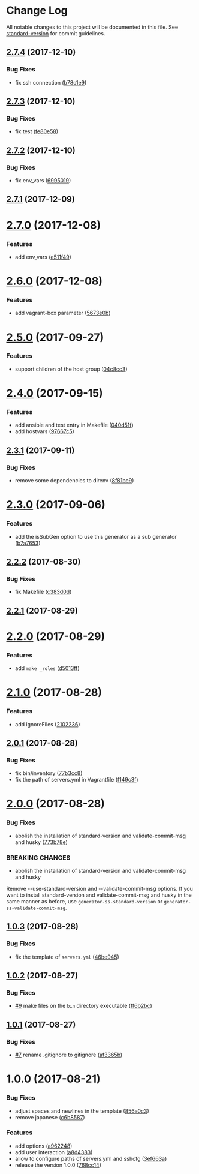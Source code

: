 # Change Log

All notable changes to this project will be documented in this file. See [standard-version](https://github.com/conventional-changelog/standard-version) for commit guidelines.

<a name="2.7.4"></a>
## [2.7.4](https://github.com/suzuki-shunsuke/generator-ss-ansible-playbook/compare/v2.7.3...v2.7.4) (2017-12-10)


### Bug Fixes

* fix ssh connection ([b78c1e9](https://github.com/suzuki-shunsuke/generator-ss-ansible-playbook/commit/b78c1e9))



<a name="2.7.3"></a>
## [2.7.3](https://github.com/suzuki-shunsuke/generator-ss-ansible-playbook/compare/v2.7.2...v2.7.3) (2017-12-10)


### Bug Fixes

* fix test ([fe80e58](https://github.com/suzuki-shunsuke/generator-ss-ansible-playbook/commit/fe80e58))



<a name="2.7.2"></a>
## [2.7.2](https://github.com/suzuki-shunsuke/generator-ss-ansible-playbook/compare/v2.7.1...v2.7.2) (2017-12-10)


### Bug Fixes

* fix env_vars ([6995019](https://github.com/suzuki-shunsuke/generator-ss-ansible-playbook/commit/6995019))



<a name="2.7.1"></a>
## [2.7.1](https://github.com/suzuki-shunsuke/generator-ss-ansible-playbook/compare/v2.7.0...v2.7.1) (2017-12-09)



<a name="2.7.0"></a>
# [2.7.0](https://github.com/suzuki-shunsuke/generator-ss-ansible-playbook/compare/v2.6.0...v2.7.0) (2017-12-08)


### Features

* add env_vars ([e511f49](https://github.com/suzuki-shunsuke/generator-ss-ansible-playbook/commit/e511f49))



<a name="2.6.0"></a>
# [2.6.0](https://github.com/suzuki-shunsuke/generator-ss-ansible-playbook/compare/v2.5.0...v2.6.0) (2017-12-08)


### Features

* add vagrant-box parameter ([5673e0b](https://github.com/suzuki-shunsuke/generator-ss-ansible-playbook/commit/5673e0b))



<a name="2.5.0"></a>
# [2.5.0](https://github.com/suzuki-shunsuke/generator-ss-ansible-playbook/compare/v2.4.0...v2.5.0) (2017-09-27)


### Features

* support children of the host group ([04c8cc3](https://github.com/suzuki-shunsuke/generator-ss-ansible-playbook/commit/04c8cc3))



<a name="2.4.0"></a>
# [2.4.0](https://github.com/suzuki-shunsuke/generator-ss-ansible-playbook/compare/v2.3.1...v2.4.0) (2017-09-15)


### Features

* add ansible and test entry in Makefile ([040d51f](https://github.com/suzuki-shunsuke/generator-ss-ansible-playbook/commit/040d51f))
* add hostvars ([97667c5](https://github.com/suzuki-shunsuke/generator-ss-ansible-playbook/commit/97667c5))



<a name="2.3.1"></a>
## [2.3.1](https://github.com/suzuki-shunsuke/generator-ss-ansible-playbook/compare/v2.3.0...v2.3.1) (2017-09-11)


### Bug Fixes

* remove some dependencies to direnv ([8f81be9](https://github.com/suzuki-shunsuke/generator-ss-ansible-playbook/commit/8f81be9))



<a name="2.3.0"></a>
# [2.3.0](https://github.com/suzuki-shunsuke/generator-ss-ansible-playbook/compare/v2.2.2...v2.3.0) (2017-09-06)


### Features

* add the isSubGen option to use this generator as a sub generator ([b7a7653](https://github.com/suzuki-shunsuke/generator-ss-ansible-playbook/commit/b7a7653))



<a name="2.2.2"></a>
## [2.2.2](https://github.com/suzuki-shunsuke/generator-ss-ansible-playbook/compare/v2.2.1...v2.2.2) (2017-08-30)


### Bug Fixes

* fix Makefile ([c383d0d](https://github.com/suzuki-shunsuke/generator-ss-ansible-playbook/commit/c383d0d))



<a name="2.2.1"></a>
## [2.2.1](https://github.com/suzuki-shunsuke/generator-ss-ansible-playbook/compare/v2.2.0...v2.2.1) (2017-08-29)



<a name="2.2.0"></a>
# [2.2.0](https://github.com/suzuki-shunsuke/generator-ss-ansible-playbook/compare/v2.1.0...v2.2.0) (2017-08-29)


### Features

* add `make _roles` ([d5013ff](https://github.com/suzuki-shunsuke/generator-ss-ansible-playbook/commit/d5013ff))



<a name="2.1.0"></a>
# [2.1.0](https://github.com/suzuki-shunsuke/generator-ss-ansible-playbook/compare/v2.0.1...v2.1.0) (2017-08-28)


### Features

* add ignoreFiles ([2102236](https://github.com/suzuki-shunsuke/generator-ss-ansible-playbook/commit/2102236))



<a name="2.0.1"></a>
## [2.0.1](https://github.com/suzuki-shunsuke/generator-ss-ansible-playbook/compare/v2.0.0...v2.0.1) (2017-08-28)


### Bug Fixes

* fix bin/inventory ([77b3cc8](https://github.com/suzuki-shunsuke/generator-ss-ansible-playbook/commit/77b3cc8))
* fix the path of servers.yml in Vagrantfile ([f149c3f](https://github.com/suzuki-shunsuke/generator-ss-ansible-playbook/commit/f149c3f))



<a name="2.0.0"></a>
# [2.0.0](https://github.com/suzuki-shunsuke/generator-ss-ansible-playbook/compare/v1.0.3...v2.0.0) (2017-08-28)


### Bug Fixes

* abolish the installation of standard-version and validate-commit-msg and husky ([773b78e](https://github.com/suzuki-shunsuke/generator-ss-ansible-playbook/commit/773b78e))


### BREAKING CHANGES

* abolish the installation of standard-version and validate-commit-msg and husky

Remove --use-standard-version and --validate-commit-msg options.
If you want to install standard-version and validate-commit-msg and
husky in the same manner as before,
use `generator-ss-standard-version` or `generator-ss-validate-commit-msg`.



<a name="1.0.3"></a>
## [1.0.3](https://github.com/suzuki-shunsuke/generator-ss-ansible-playbook/compare/v1.0.2...v1.0.3) (2017-08-28)


### Bug Fixes

* fix the template of `servers.yml` ([46be945](https://github.com/suzuki-shunsuke/generator-ss-ansible-playbook/commit/46be945))



<a name="1.0.2"></a>
## [1.0.2](https://github.com/suzuki-shunsuke/generator-ss-ansible-playbook/compare/v1.0.1...v1.0.2) (2017-08-27)


### Bug Fixes

* [#9](https://github.com/suzuki-shunsuke/generator-ss-ansible-playbook/issues/9) make files on the `bin` directory executable ([ff6b2bc](https://github.com/suzuki-shunsuke/generator-ss-ansible-playbook/commit/ff6b2bc))



<a name="1.0.1"></a>
## [1.0.1](https://github.com/suzuki-shunsuke/generator-ss-ansible-playbook/compare/v1.0.0...v1.0.1) (2017-08-27)


### Bug Fixes

* [#7](https://github.com/suzuki-shunsuke/generator-ss-ansible-playbook/issues/7) rename .gitignore to gitignore ([af3365b](https://github.com/suzuki-shunsuke/generator-ss-ansible-playbook/commit/af3365b))



<a name="1.0.0"></a>
# 1.0.0 (2017-08-21)


### Bug Fixes

* adjust spaces and newlines in the template ([856a0c3](https://github.com/suzuki-shunsuke/generator-ss-ansible-playbook/commit/856a0c3))
* remove japanese ([c6b8587](https://github.com/suzuki-shunsuke/generator-ss-ansible-playbook/commit/c6b8587))


### Features

* add options ([a962248](https://github.com/suzuki-shunsuke/generator-ss-ansible-playbook/commit/a962248))
* add user interaction ([a8d4383](https://github.com/suzuki-shunsuke/generator-ss-ansible-playbook/commit/a8d4383))
* allow to configure paths of servers.yml and sshcfg ([3ef663a](https://github.com/suzuki-shunsuke/generator-ss-ansible-playbook/commit/3ef663a))
* release the version 1.0.0 ([768cc14](https://github.com/suzuki-shunsuke/generator-ss-ansible-playbook/commit/768cc14))
